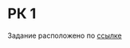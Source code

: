 # РК 1
Задание расположено по [ссылке](https://docs.google.com/document/d/1kL_Xrp9NUdaY0O08L_4LcUP9jD_zM0qIBtNONKET_ME)
